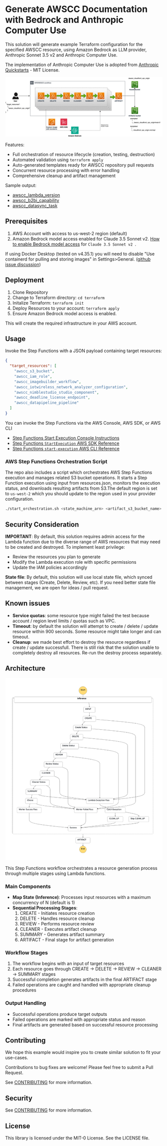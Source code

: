 # Generate AWSCC Documentation with Bedrock and Anthropic Computer Use

This solution will generate example Terraform configuration for the specified AWSCC resource, using Amazon Bedrock as LLM provider, Anthropic Sonnet 3.5 v2 and Anthropic Computer Use.

The implementation of Anthropic Computer Use is adopted from [Anthropic Quickstarts](https://github.com/anthropics/anthropic-quickstarts/tree/main/computer-use-demo) - MIT License.

![](./img/awscc_tool_use.png)

Features:

* Full orchestration of resource lifecycle (creation, testing, destruction)
* Automated validation using `terraform apply`
* Auto-generated templates ready for AWSCC repository pull requests
* Concurrent resource processing with error handling
* Comprehensive cleanup and artifact management

Sample output:

* [awscc_lambda_version](https://registry.terraform.io/providers/hashicorp/awscc/latest/docs/resources/lambda_version)
* [awscc_b2bi_capability](https://registry.terraform.io/providers/hashicorp/awscc/latest/docs/resources/b2bi_capability)
* [awscc_datasync_task](https://registry.terraform.io/providers/hashicorp/awscc/latest/docs/resources/datasync_task)

## Prerequisites

1. AWS Account with access to us-west-2 region (default)
2. Amazon Bedrock model access enabled for Claude 3.5 Sonnet v2. [How to enable Bedrock model access](https://docs.aws.amazon.com/bedrock/latest/userguide/model-access-modify.html) for `Claude 3.5 Sonnet v2 `.

If using Docker Desktop (tested on v4.35.1) you will need to disable "Use containerd for pulling and storing images" in Settings>General. ([github issue discussion](https://github.com/kreuzwerker/terraform-provider-docker/issues/534))

## Deployment

1. Clone Repository
2. Change to Terraform directory: `cd terraform`
3. Initalize Terraform: `terraform init`
4. Deploy Resources to your account: `terraform apply`
5. Ensure Amazon Bedrock model access is enabled.

This will create the required infrastructure in your AWS account.

## Usage

Invoke the Step Functions with a JSON payload containing target resources:

```json
{
  "target_resources": [
    "awscc_s3_bucket",
    "awscc_iam_role",
    "awscc_imagebuilder_workflow",
    "awscc_iotwireless_network_analyzer_configuration",
    "awscc_nimblestudio_studio_component",
    "awscc_deadline_license_endpoint",
    "awscc_datapipeline_pipeline"
  ]
}
```

You can invoke the Step Functions via the AWS Console, AWS SDK, or AWS CLI

* [Step Functions Start Execution Console Instructions](https://docs.aws.amazon.com/step-functions/latest/dg/getting-started.html)
* [Step Functions `StartExecution` AWS SDK Reference](https://docs.aws.amazon.com/step-functions/latest/apireference/API_StartExecution.html)
* [Step Functions `start-execution` AWS CLI Reference](https://awscli.amazonaws.com/v2/documentation/api/latest/reference/stepfunctions/start-execution.html) 


### AWS Step Functions Orchestration Script

The repo also includes a script which orchestrates AWS Step Functions execution and manages related S3 bucket operations. It starts a Step Function execution using input from resources.json, monitors the execution status, and downloads resulting artifacts from S3.The default region is set to `us-west-2` which you should update to the region used in your provider configuration.

```bash
./start_orchestration.sh <state_machine_arn> <artifact_s3_bucket_name>
```

## Security Consideration

**IMPORTANT**: By default, this solution requires admin access for the Lambda function due to the diverse range of AWS resources that may need to be created and destroyed. To implement least privilege:

* Review the resources you plan to generate
* Modify the Lambda execution role with specific permissions
* Update the IAM policies accordingly

**State file**: By default, this solution will use local state file, which synced between stages (Create, Delete, Review, etc). If you need better state file management, we are open for ideas / pull request.

## Known issues

* **Service quotas**: some resource type might failed the test because account / region level limits / quotas such as VPC.
* **Timeout**: by default the solution will attempt to create / delete / update resource within 900 seconds. Some resource might take longer and can timeout.
* **Cleanup**: we made best effort to destroy the resource regardless if create / update successfull. There is still risk that the solution unable to completely destroy all resources. Re-run the destroy process separately.

## Architecture

![step_function](./img/state_machine.png)

This Step Functions workflow orchestrates a resource generation process through multiple stages using Lambda functions. 

### Main Components

* **Map State (Inference)**: Processes input resources with a maximum concurrency of N (default is 1)
* **Sequential Processing Stages**:
  1. CREATE - Initiates resource creation
  2. DELETE - Handles resource cleanup
  3. REVIEW - Performs resource review
  4. CLEANER - Executes artifact cleanup
  5. SUMMARY - Generates artifact summary
  6. ARTIFACT - Final stage for artifact generation

### Workflow Stages

1. The workflow begins with an input of target resources
2. Each resource goes through CREATE → DELETE → REVIEW → CLEANER → SUMMARY stages
3. Successful completion generates artifacts in the final ARTIFACT stage
4. Failed operations are caught and handled with appropriate cleanup procedures

### Output Handling

* Successful operations produce target outputs
* Failed operations are marked with appropriate status and reason
* Final artifacts are generated based on successful resource processing

## Contributing

We hope this example would inspire you to create similar solution to fit your use-cases. 

Contributions to bug fixes are welcome! Please feel free to submit a Pull Request.

See [CONTRIBUTING](CONTRIBUTING.md#security-issue-notifications) for more information.

## Security

See [CONTRIBUTING](CONTRIBUTING.md#security-issue-notifications) for more information.

## License

This library is licensed under the MIT-0 License. See the LICENSE file.
